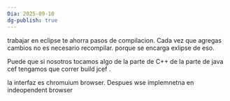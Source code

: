 ```yaml
---
Dia: 2025-09-10
dg-publish: true
---
```

trabajar en eclipse te ahorra pasos de compilacion. Cada vez que agregas cambios no es necesario recompilar. porque se encarga exlipse de eso. 

Puede que si nosotros tocamos algo de la parte de C++ de la parte de java cef tengamos que correr build jcef .

la interfaz es chromuium browser. Despues wse implemnetna en indeopendent browser